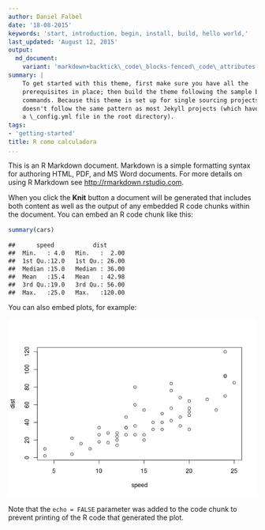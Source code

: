 ```yaml
---
author: Daniel Falbel
date: '18-08-2015'
keywords: 'start, introduction, begin, install, build, hello world,'
last_updated: 'August 12, 2015'
output:
  md_document:
    variant: 'markdown+backtick\_code\_blocks-fenced\_code\_attributes'
summary: |
    To get started with this theme, first make sure you have all the
    prerequisites in place; then build the theme following the sample build
    commands. Because this theme is set up for single sourcing projects, it
    doesn't follow the same pattern as most Jekyll projects (which have just
    a \_config.yml file in the root directory).
tags:
- 'getting-started'
title: R como calculadora
...
```


This is an R Markdown document. Markdown is a simple formatting syntax
for authoring HTML, PDF, and MS Word documents. For more details on
using R Markdown see <http://rmarkdown.rstudio.com>.

When you click the **Knit** button a document will be generated that
includes both content as well as the output of any embedded R code
chunks within the document. You can embed an R code chunk like this:

``` r
summary(cars)
```

    ##      speed           dist       
    ##  Min.   : 4.0   Min.   :  2.00  
    ##  1st Qu.:12.0   1st Qu.: 26.00  
    ##  Median :15.0   Median : 36.00  
    ##  Mean   :15.4   Mean   : 42.98  
    ##  3rd Qu.:19.0   3rd Qu.: 56.00  
    ##  Max.   :25.0   Max.   :120.00

You can also embed plots, for example:

![](images/unnamed-chunk-2-1.png)

Note that the `echo = FALSE` parameter was added to the code chunk to
prevent printing of the R code that generated the plot.
